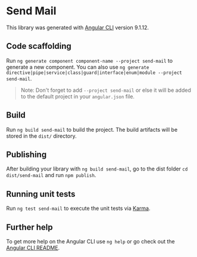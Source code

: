 # Send Mail

This library was generated with [Angular CLI](https://github.com/angular/angular-cli) version 9.1.12.

## Code scaffolding

Run `ng generate component component-name --project send-mail` to generate a new component. You can also use `ng generate directive|pipe|service|class|guard|interface|enum|module --project send-mail`.
> Note: Don't forget to add `--project send-mail` or else it will be added to the default project in your `angular.json` file.

## Build

Run `ng build send-mail` to build the project. The build artifacts will be stored in the `dist/` directory.

## Publishing

After building your library with `ng build send-mail`, go to the dist folder `cd dist/send-mail` and run `npm publish`.

## Running unit tests

Run `ng test send-mail` to execute the unit tests via [Karma](https://karma-runner.github.io).

## Further help

To get more help on the Angular CLI use `ng help` or go check out the [Angular CLI README](https://github.com/angular/angular-cli/blob/master/README.md).

